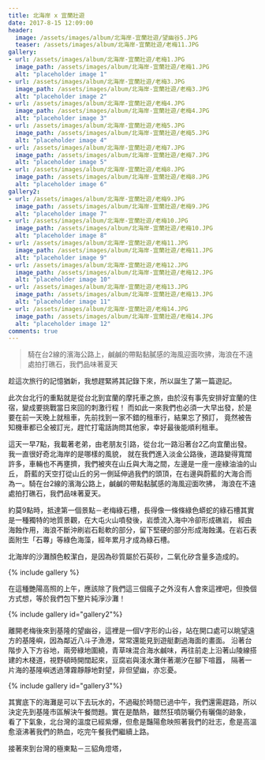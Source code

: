 ```yaml
---
title: 北海岸 x 宜蘭壯遊
date: 2017-8-15 12:09:00
header:
  image: /assets/images/album/北海岸-宜蘭壯遊/望幽谷5.JPG
  teaser: /assets/images/album/北海岸-宜蘭壯遊/老梅11.JPG
gallery:
- url: /assets/images/album/北海岸-宜蘭壯遊/老梅1.JPG
  image_path: /assets/images/album/北海岸-宜蘭壯遊/老梅1.JPG
  alt: "placeholder image 1"
- url: /assets/images/album/北海岸-宜蘭壯遊/老梅3.JPG
  image_path: /assets/images/album/北海岸-宜蘭壯遊/老梅3.JPG
  alt: "placeholder image 2"
- url: /assets/images/album/北海岸-宜蘭壯遊/老梅4.JPG
  image_path: /assets/images/album/北海岸-宜蘭壯遊/老梅4.JPG
  alt: "placeholder image 3"
- url: /assets/images/album/北海岸-宜蘭壯遊/老梅5.JPG
  image_path: /assets/images/album/北海岸-宜蘭壯遊/老梅5.JPG
  alt: "placeholder image 4"
- url: /assets/images/album/北海岸-宜蘭壯遊/老梅7.JPG
  image_path: /assets/images/album/北海岸-宜蘭壯遊/老梅7.JPG
  alt: "placeholder image 5"
- url: /assets/images/album/北海岸-宜蘭壯遊/老梅8.JPG
  image_path: /assets/images/album/北海岸-宜蘭壯遊/老梅8.JPG
  alt: "placeholder image 6"
gallery2:
- url: /assets/images/album/北海岸-宜蘭壯遊/老梅9.JPG
  image_path: /assets/images/album/北海岸-宜蘭壯遊/老梅9.JPG
  alt: "placeholder image 7"
- url: /assets/images/album/北海岸-宜蘭壯遊/老梅10.JPG
  image_path: /assets/images/album/北海岸-宜蘭壯遊/老梅10.JPG
  alt: "placeholder image 8"
- url: /assets/images/album/北海岸-宜蘭壯遊/老梅11.JPG
  image_path: /assets/images/album/北海岸-宜蘭壯遊/老梅11.JPG
  alt: "placeholder image 9"
- url: /assets/images/album/北海岸-宜蘭壯遊/老梅12.JPG
  image_path: /assets/images/album/北海岸-宜蘭壯遊/老梅12.JPG
  alt: "placeholder image 10"
- url: /assets/images/album/北海岸-宜蘭壯遊/老梅13.JPG
  image_path: /assets/images/album/北海岸-宜蘭壯遊/老梅13.JPG
  alt: "placeholder image 11"
- url: /assets/images/album/北海岸-宜蘭壯遊/老梅14.JPG
  image_path: /assets/images/album/北海岸-宜蘭壯遊/老梅14.JPG
  alt: "placeholder image 12"
comments: true
---
```


>騎在台2線的濱海公路上，鹹鹹的帶點黏膩感的海風迎面吹拂，海浪在不遠處拍打礁石，我們品味著夏天

趁這次旅行的記憶猶新，我想趕緊將其記錄下來，所以誕生了第一篇遊記。

此次台北行的重點就是從台北到宜蘭的摩托車之旅，由於沒有事先安排好宜蘭的住宿，變成要挑戰當日來回的刺激行程！
而如此一來我們也必須一大早出發，於是要在前一天晚上就租車，先前找到一家不錯的租車行，結果忘了預訂，
竟然被告知機車都已全被訂光，趕忙打電話詢問其他家，幸好最後能順利租車。

這天一早7點，我載著老弟，由老朋友引路，從台北一路沿著台2乙向宜蘭出發。我一直很好奇北海岸的是哪樣的風貌，
就在我們進入淡金公路後，道路變得寬闊許多，車輛也不再壅擠，我們被夾在山丘與大海之間，左邊是一座一座綠油油的山丘，
蔚藍的天空打從山丘的另一側延伸過我們的頭頂，在右邊與蔚藍的大海合而為一。騎在台2線的濱海公路上，鹹鹹的帶點黏膩感的海風迎面吹拂，
海浪在不遠處拍打礁石，我們品味著夏天。

約莫9點時，抵達第一個景點－老梅綠石槽，長得像一條條綠色蟒蛇的綠石槽其實是一種獨特的地質景觀，在大屯火山噴發後，岩漿流入海中冷卻形成礁岩，
經由海蝕作用，海浪不斷沖刷岩石鬆軟的部分，留下堅硬的部分形成海蝕溝。在岩石表面附生「石蓴」等綠色海藻，經年累月才成為綠石槽。

北海岸的沙灘顏色較潔白，是因為砂質屬於石英砂，二氧化矽含量多造成的。

{% include gallery %}

在這種艷陽高照的上午，應該除了我們這三個瘋子之外沒有人會來這裡吧，但換個方式想，等於我們包下整片純淨沙灘！

{% include gallery id="gallery2"%}

離開老梅後來到基隆的望幽谷，這裡是一個V字形的山谷，站在開口處可以眺望遠方的基隆嶼，因為鄰近八斗子漁港，常常還能見到遊艇劃過海面的畫面。
沿著台階步入下方谷地，兩旁綠地圍繞，青草味混合海水鹹味，再往前走上沿著山陵線搭建的木棧道，視野頓時開闊起來，豆腐岩與淺水灘伴著潮汐在腳下喧囂，
隔著一片海的基隆嶼透過薄霧靜靜地對望，非但望幽，亦忘憂。

{% include gallery id="gallery3"%}

其實底下的海灘是可以下去玩水的，不過礙於時間已過中午，我們還需趕路，所以決定先到基隆市區解決午餐問題。實在是酷熱，雖然狂噴防曬仍有曬傷的跡象，
看了下氣象，北台灣的溫度已經紫爆，但愈是豔陽愈映照著我們的壯志，愈是高溫愈滾沸著我們的熱血，吃完午餐我們繼續上路。

接著來到台灣的極東點－三貂角燈塔，


